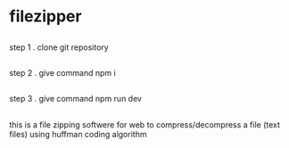 ﻿# filezipper
 ##
step 1 . clone git repository
##
step 2 . give command npm i
##
step 3 . give command npm run dev

##
this is a file zipping softwere for web to compress/decompress a file (text files) using huffman coding algorithm 
